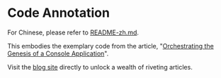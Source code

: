 Code Annotation
==========

For Chinese, please refer to [README-zh.md](./README-zh.md).

This embodies the exemplary code from the article, "[Orchestrating the Genesis of a Console Application](https://www.homqyy.cn/编程语言/Perl/教你编写控制台程序/)".

Visit the [blog site](https://www.homqyy.cn) directly to unlock a wealth of riveting articles.
